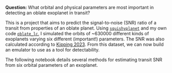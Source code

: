 **Question:** What orbital and physical parameters are most important in detecting an oblate exoplanet in transit?

This is a project that aims to predict the signal-to-noise (SNR) ratio of a transit from properties of an oblate planet. Using [`squishyplanet`](https://github.com/ben-cassese/squishyplanet) and my own code [`oblate_lc`](https://github.com/vegajustin26/oblate_lc), I simulated the orbits of ~630000 different kinds of exoplanets varying six different (important!) parameters. The SNR was also calculated according to [Kipping 2023](https://arxiv.org/abs/2305.06790). From this dataset, we can now build an emulator to use as a tool for detectability.

The following notebook details several methods for estimating transit SNR from six orbital parameters of an exoplanet.
